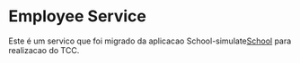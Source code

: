 # Employee Service

Este é um servico que foi migrado da aplicacao School-simulate[School](https://github.com/FernandoCCNeto/school-simulate) para realizacao do TCC.

